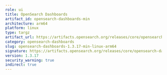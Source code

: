 ```yaml
---
role: ui
title: OpenSearch Dashboards
artifact_id: opensearch-dashboards-min
architecture: arm64
platform: linux
type: targz
artifact_url: https://artifacts.opensearch.org/releases/core/opensearch-dashboards/1.3.17/opensearch-dashboards-min-1.3.17-linux-arm64.tar.gz
category: opensearch-dashboards
slug: opensearch-dashboards-1.3.17-min-linux-arm64
signature: https://artifacts.opensearch.org/releases/core/opensearch-dashboards/1.3.17/opensearch-dashboards-min-1.3.17-linux-arm64.tar.gz.sig
version: 1.3.17
security_warning: true
indirect: true
---
```

